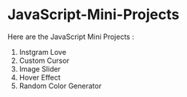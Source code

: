# JavaScript-Mini-Projects
Here are the JavaScript Mini Projects :
1. Instgram Love
2.  Custom Cursor
3. Image Slider
4. Hover Effect
5. Random Color Generator
